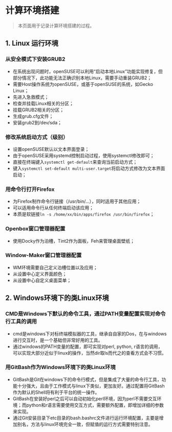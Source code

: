 # 计算环境搭建
> 本页面用于记录计算环境搭建的过程。
## 1. Linux 运行环境
### 从安全模式下安装GRUB2
- 在系统出现问题时，openSUSE可以利用“启动本地Linux”功能实现修复，但部分情况下，此功能无法正确识别本地Linux，需要手动重装GRUB2；  
- 需要Host操作系统为openSUSE，或基于openSUSE的系统，如Gecko Linux；  
- 先进入急救模式；  
- 检查并挂载Linux相关的分区；  
- 挂载GRUB2相关的分区；  
- 生成grub.cfg文件；  
- 安装grub2到/dev/sda；  

### 修改系统启动方式（级别）
- 设置openSUSE默认以文本界面登录；  
- 由于openSUSE采用systemd控制启动过程，使用systemctl修改即可；  
- 直接在终端键入`systemctl get-default`来查询当前启动方式；
- 键入`systemctl set-default multi-user.target`将启动方式修改为文本界面启动；  

### 用命令行打开Firefox
- 为Firefox制作命令行链接（/usr/bin/...），同时适用于其他应用；  
- 可以适用命令行从任何终端启动该应用；  
- 本质是软链接`ln -s /home/xx/bin/apps/firefox /usr/bin/firefox`；

### Openbox窗口管理器配置
- 使用Docky作为泊槽，Tint2作为面板，Feh来管理桌面壁纸；  

### Window-Maker窗口管理器配置
- WM环境需要自己定义泊槽位置以及应用；
- 从设置中心定义界面颜色；
- 从设置中心自定义桌面菜单；

## 2. Windows环境下的类Linux环境
### CMD是Windows下默认的命令工具，通过PATH变量配置实现对命令行工具的调用
- cmd是windows下对标终端模拟器的工具，继承自自家的Dos，在与windows进行交互时，是一个基础但非常好用的工具。
- 通过windows的PATH变量的配置，即可实现对perl, python, r语言的调用，可以实现大部分近似于linux的操作，当然dir取ls而代之的查看方式会不习惯。

### 用GitBash作为Windows环境下的类Linux环境
- GitBash是Git在windows下的命令行模式，但是集成了大量的命令行工具，功能十分强大，且由于工作模式与linux下类似，更加友好。通过配置将GitBash作为默认的Shell将有利于平台的统一操作。
- GitBash在安装好perl之后可以自动初始化perl环境，因为perl不需要交互环境；而python和r语言需要使用交互方式，需要额外配置，即增加详细的参数来实现。
- 通过Git安装目录下etc目录的bash.bashrc文件进行运行环境配置，主要是增加别名，方法与linux环境完全一致，但赋值的运行方式需要特别注意。
